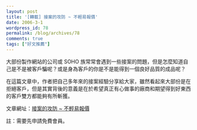 ```yaml
---
layout: post
title: '[轉載] 接案的攻防 ~ 不輕易報價'
date: 2006-3-1
wordpress_id: 78
permalink: /blog/archives/78
comments: true
tags: ["好文推薦"]
---
```


大部份製作網站的公司或 SOHO 族常常會遇到一些接案的問題，但是怎麼知道自己是不是被客戶騙呢？或是身為客戶的你是不是能得到一個良好品質的成品呢？

在這篇文章中，作者把自己多年來的接案經驗分享給大家，雖然看起來大部份是在拒絕客戶，但是其實背後的意義是在於希望真正有心做事的廠商和期望得到好東西的客戶雙方都能夠有所斬獲。

文章網址：[接案的攻防 ~ 不輕易報價](http://www.programmer-club.com/pc2020v5/forum/showsametitleN.asp?board_pc2020=caseexp&id=1590)

註：需要先申請免費會員。
